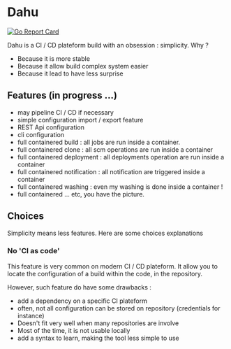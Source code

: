 # Dahu

[![Go Report Card](https://goreportcard.com/badge/github.com/jeromedoucet/dahu)](https://goreportcard.com/report/github.com/jeromedoucet/dahu)

Dahu is a CI / CD plateform build with an obsession : simplicity. Why ? 

 - Because it is more stable
 - Because it allow build complex system easier
 - Because it lead to have less surprise


## Features (in progress ...)

 - may pipeline CI / CD if necessary
 - simple configuration import / export feature
 - REST Api configuration
 - cli configuration
 - full containered build : all jobs are run inside a container.
 - full containered clone : all scm operations are run inside a container 
 - full containered deployment : all deployments operation are run inside a container 
 - full containered notification : all notification are triggered inside a container 
 - full containered washing : even my washing is done inside a container !
 - full containered ... etc, you have the picture.
 

## Choices

Simplicity means less features. Here are some choices explanations

### No 'CI as code'

This feature is very common on modern CI / CD plateform. It allow you to locate the configuration of a build within the code, in the repository.

However, such feature do have some drawbacks :

 - add a dependency on a specific CI plateform
 - often, not all configuration can be stored on repository (credentials for instance)
 - Doesn't fit very well when many repositories are involve
 - Most of the time, it is not usable locally
 - add a syntax to learn, making the tool less simple to use


